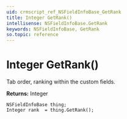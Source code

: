 ```yaml
---
uid: crmscript_ref_NSFieldInfoBase_GetRank
title: Integer GetRank()
intellisense: NSFieldInfoBase.GetRank
keywords: NSFieldInfoBase, GetRank
so.topic: reference
---
```


# Integer GetRank()

Tab order, ranking within the custom fields.

**Returns:** Integer

```crmscript
NSFieldInfoBase thing;
Integer rank  = thing.GetRank();
```

